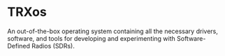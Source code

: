 # TRXos
An out-of-the-box operating system containing all the necessary drivers, software, and tools for developing and experimenting with Software-Defined Radios (SDRs).
